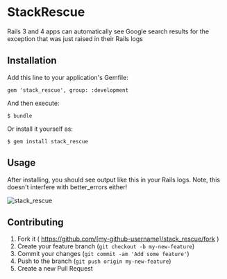 # StackRescue

Rails 3 and 4 apps can automatically see Google search results for the exception that was just raised in their Rails logs

## Installation

Add this line to your application's Gemfile:

    gem 'stack_rescue', group: :development

And then execute:

    $ bundle

Or install it yourself as:

    $ gem install stack_rescue

## Usage

After installing, you should see output like this in your Rails logs.
Note, this doesn't interfere with better_errors either!

![stack_rescue](http://cl.ly/W6d3/Screen%20Shot%202014-06-16%20at%205.19.24%20PM.png)

## Contributing

1. Fork it ( https://github.com/[my-github-username]/stack_rescue/fork )
2. Create your feature branch (`git checkout -b my-new-feature`)
3. Commit your changes (`git commit -am 'Add some feature'`)
4. Push to the branch (`git push origin my-new-feature`)
5. Create a new Pull Request
